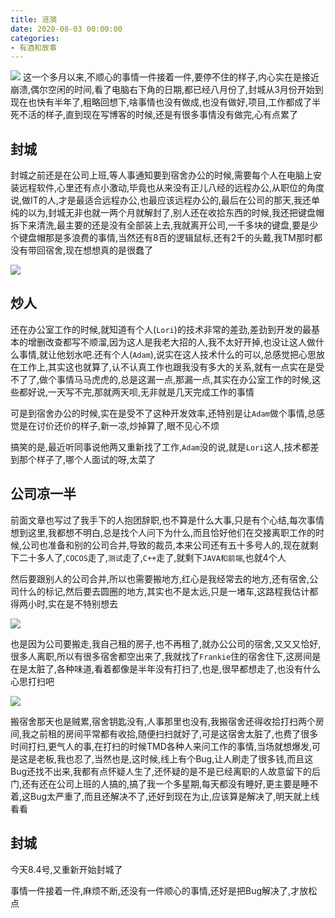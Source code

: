 ```yaml
---
title: 涟漪
date: 2020-08-03 00:00:00
categories: 
- 有酒和故事
---
```

![](https://blog-anthony.s3-ap-northeast-1.amazonaws.com/blog/copy_20201213153504.jpeg)
这一个多月以来,不顺心的事情一件接着一件,要停不住的样子,内心实在是接近崩溃,偶尔空闲的时间,看了电脑右下角的日期,都已经八月份了,封城从3月份开始到现在也快有半年了,粗略回想下,啥事情也没有做成,也没有做好,项目,工作都成了半死不活的样子,直到现在写博客的时候,还是有很多事情没有做完,心有点累了
<!-- more --> 

## 封城

封城之前还是在公司上班,等人事通知要到宿舍办公的时候,需要每个人在电脑上安装远程软件,心里还有点小激动,毕竟也从来没有正儿八经的远程办公,从职位的角度说,做IT的人,才是最适合远程办公,也最应该远程办公的,最后在公司的那天,我还单纯的以为,封城无非也就一两个月就解封了,别人还在收拾东西的时候,我还把键盘帽拆下来清洗,最主要的还是没有全部装上去,我就离开公司,一千多块的键盘,要是少个键盘帽那是多浪费的事情,当然还有8百的逻辑鼠标,还有2千的头戴,我TM那时都没有带回宿舍,现在想想真的是很蠢了

![](https://blog-anthony.s3-ap-northeast-1.amazonaws.com/blog/copy_20201213153514.jpeg)

## 炒人

还在办公室工作的时候,就知道有个人(`Lori`)的技术非常的差劲,差劲到开发的最基本的增删改查都写不顺溜,因为这人是我老大招的人,我不太好开掉,也没让这人做什么事情,就让他划水吧.还有个人(`Adam`),说实在这人技术什么的可以,总感觉把心思放在工作上,其实这也就算了,认不认真工作也跟我没有多大的关系,就有一点实在是受不了了,做个事情马马虎虎的,总是这漏一点,那漏一点,其实在办公室工作的时候,这些都好说,一天写不完,那就两天呗,无非就是几天完成工作的事情

可是到宿舍办公的时候,实在是受不了这种开发效率,还特别是让`Adam`做个事情,总感觉是在讨价还价的样子,新一凉,炒掉算了,眼不见心不烦

搞笑的是,最近听同事说他两又重新找了工作,`Adam`没的说,就是`Lori`这人,技术都差到那个样子了,哪个人面试的呀,太菜了

## 公司凉一半

前面文章也写过了我手下的人抱团辞职,也不算是什么大事,只是有个心结,每次事情想到这里,我都想不明白,总是找个人问下为什么,而且恰好他们在交接离职工作的时候,公司也准备和别的公司合并,导致的裁员,本来公司还有五十多号人的,现在就剩下二十多人了,`COCOS`走了,`测试`走了,`C++`走了,就剩下`JAVA和前端`,也就4个人

然后要跟别人的公司合并,所以也需要搬地方,红心是我经常去的地方,还有宿舍,公司什么的标记,然后要去圆圈的地方,其实也不是太远,只是一堵车,这路程我估计都得两小时,实在是不特别想去

![](https://blog-anthony.s3-ap-northeast-1.amazonaws.com/blog/copy_20201213153524.jpeg)

也是因为公司要搬走,我自己租的房子,也不再租了,就办公公司的宿舍,又又又恰好,很多人离职,所以有很多宿舍都空出来了,我就找了`Frankie`住的宿舍住下,这房间是在是太脏了,各种味道,看着都像是半年没有打扫了,也是,很早都想走了,也没有什么心思打扫吧

![](https://blog-anthony.s3-ap-northeast-1.amazonaws.com/blog/copy_20201213153535.jpeg)

搬宿舍那天也是贼累,宿舍钥匙没有,人事那里也没有,我搬宿舍还得收拾打扫两个房间,我之前租的房间平常都有收拾,随便扫扫就好了,可是这宿舍太脏了,也费了很多时间打扫,更气人的事,在打扫的时候TMD各种人来问工作的事情,当场就想爆发,可是这是老板,我也忍了,当然也是,这时候,线上有个Bug,让人刷走了很多钱,而且这Bug还找不出来,我都有点怀疑人生了,还怀疑的是不是已经离职的人故意留下的后门,还有还在公司上班的人搞的,搞了我一个多星期,每天都没有睡好,更主要是睡不着,这Bug太严重了,而且还解决不了,还好到现在为止,应该算是解决了,明天就上线看看

## 封城

今天8.4号,又重新开始封城了

事情一件接着一件,麻烦不断,还没有一件顺心的事情,还好是把Bug解决了,才放松点